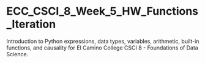 # ECC_CSCI_8_Week_5_HW_Functions_Iteration
Introduction to Python expressions, data types, variables, arithmetic, built-in functions, and causality for El Camino College CSCI 8 - Foundations of Data Science.
